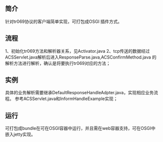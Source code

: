 简介 
-----
针对tr069协议的客户端简单实现，可打包成OSGI 插件方式。

流程
-----
1、初始化tr069方法和解析器关系，见Activator.java
2、tcp传送的数据经过ACSServlet.java解析后进入ResponseParse.java,ACSConfirmMethod.java 的解析方法进行解析，确认是将要执行tr069对应的方法；

实例
---------
具体的业务解析需要继承DefaultResponseHandleAdpter.java，实现相应业务流程。
参考ACSServlet.java和InformHandleExample实现；

运行
-------
可打包成bundle在可在OSGI容器中运行，并且需在web容器支持，可在OSGI中嵌入jetty实现。
